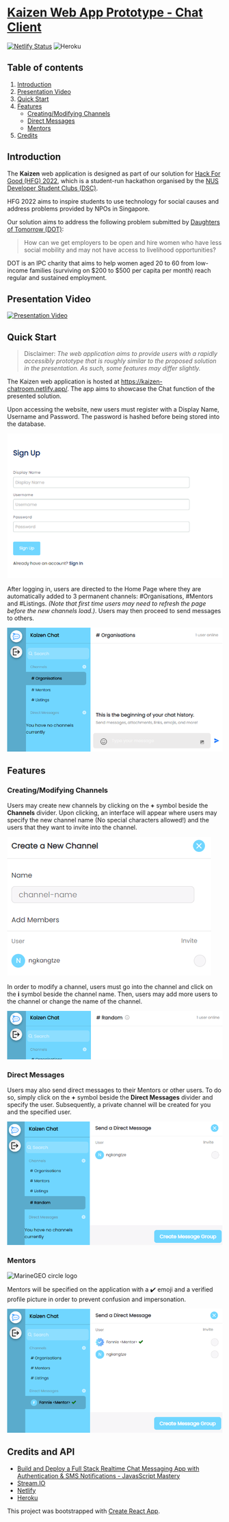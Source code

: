 # [Kaizen Web App Prototype - Chat Client](https://kaizen-chatroom.netlify.app/)
[![Netlify Status](https://api.netlify.com/api/v1/badges/bb38b601-7a7b-4b06-bf89-a80c08c4c739/deploy-status)](https://app.netlify.com/sites/kaizen-chatroom/deploys)
![Heroku](https://heroku-badge.herokuapp.com/?app=kaizen-chatroom)

## Table of contents

1. [Introduction](#introduction)
2. [Presentation Video](#presentation-video)
3. [Quick Start](#quick-start)
4. [Features](#features)
    - [Creating/Modifying Channels](#creatingmodifying-channels)
    - [Direct Messages](#direct-messages)
    - [Mentors](#mentors)
5. [Credits](#credits-and-api)

## Introduction

The **Kaizen** web application is designed as part of our solution for [Hack For Good (HFG) 2022](https://dsc.comp.nus.edu.sg/hack4good2022), which is a student-run hackathon organised by the [NUS Developer Student Clubs (DSC)](https://dsc.comp.nus.edu.sg/about).

HFG 2022 aims to inspire students to use technology for social causes and address problems provided by NPOs in Singapore.

Our solution aims to address the following problem submitted by [Daughters of Tomorrow (DOT)](https://daughtersoftomorrow.org/):

> How can we get employers to be open and hire women who have less social mobility and may not have access to livelihood opportunities?

DOT is an IPC charity that aims to help women aged 20 to 60 from low-income families (surviving on $200 to $500 per capita per month) reach regular and sustained employment.

## Presentation Video

[![Presentation Video](https://img.youtube.com/vi/yC4qArCGJNs/0.jpg)](https://www.youtube.com/watch?v=yC4qArCGJNs)

## Quick Start

> Disclaimer: *The web application aims to provide users with a rapidly accessibly prototype that is roughly similar to the proposed solution in the presentation. As such, some features may differ slightly.*

The Kaizen web application is hosted at https://kaizen-chatroom.netlify.app/. The app aims to showcase the Chat function of the presented solution.

Upon accessing the website, new users must register with a Display Name, Username and Password. The password is hashed before being stored into the database.

![Example of Sign Up form](images/signup-form.png)

After logging in, users are directed to the Home Page where they are automatically added to 3 permanent channels: #Organisations, #Mentors and #Listings. *(Note that first time users may need to refresh the page before the new channels load.)*. Users may then proceed to send messages to others.

![Example of Home Page](images/homepage.png)

## Features

### Creating/Modifying Channels

Users may create new channels by clicking on the **+** symbol beside the **Channels** divider. Upon clicking, an interface will appear where users may specify the new channel name (No special characters allowed!) and the users that they want to invite into the channel.

![Create channel page](images/create-channel.png)

In order to modify a channel, users must go into the channel and click on the **i** symbol beside the channel name. Then, users may add more users to the channel or change the name of the channel.

![Modify channel button](images/modify-channel.png)

### Direct Messages

Users may also send direct messages to their Mentors or other users. To do so, simply click on the **+** symbol beside the **Direct Messages** divider and specify the user. Subsequently, a private channel will be created for you and the specified user.

![Example of Direct Message](images/direct-message.png)

### Mentors

<img src="https://emoji.discord.st/emojis/7b92b4fe-3fd0-4287-8035-2386752fcaaf.png" alt="MarineGEO circle logo" style="height: 50px; width:50px;"/>

Mentors will be specified on the application with a ✔️ emoji and a verified profile picture in order to prevent confusion and impersonation.

![Example of Mentor](images/mentor-user.png)

## Credits and API

- [Build and Deploy a Full Stack Realtime Chat Messaging App with Authentication & SMS Notifications - JavasScript Mastery](https://www.youtube.com/watch?v=MJzbJQLGehs&t=30s&ab_channel=JavaScriptMastery)
- [Stream.IO](https://getstream.io/)
- [Netlify](https://www.netlify.com/)
- [Heroku](https://www.heroku.com)

This project was bootstrapped with [Create React App](https://github.com/facebook/create-react-app).
